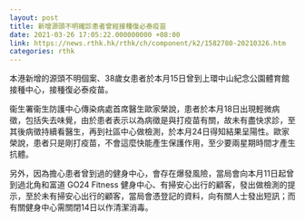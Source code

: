 ```yaml
---
layout: post
title: 新增源頭不明確診患者曾經接種復必泰疫苗
date: 2021-03-26 17:05:22.000000000 +08:00
link: https://news.rthk.hk/rthk/ch/component/k2/1582780-20210326.htm
categories: rthk
---
```


本港新增的源頭不明個案、38歲女患者於本月15日曾到上環中山紀念公園體育館接種中心，接種復必泰疫苗。

衞生署衞生防護中心傳染病處首席醫生歐家榮說，患者於本月18日出現輕微病徵，包括失去味覺，由於患者表示以為病徵是與打疫苗有關，故未有盡快求診，至其後病徵持續看醫生，再到社區中心做檢測，於本月24日得知結果呈陽性。歐家榮說，患者只是剛打疫苗，不會這麼快能產生保護作用，至少要兩星期時間才產生抗體。

另外，因為擔心患者曾到過的健身中心，會存在爆發風險，當局會向本月11日起曾到過北角和富道 GO24 Fitness 健身中心、有掃安心出行的顧客，發出做檢測的提示，至於未有掃安心出行的顧客，當局會憑登記的資料，向有關人士發出短訊；而有關健身中心需關閉14日以作清潔消毒。
